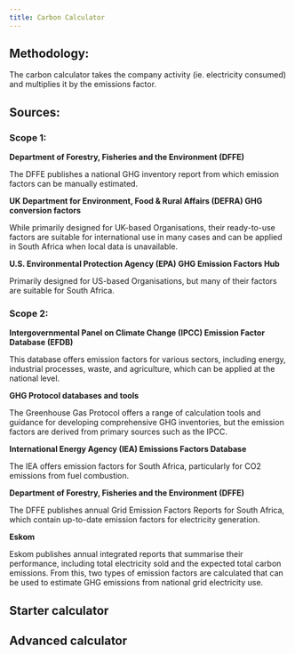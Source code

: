 ```yaml
---
title: Carbon Calculator
---
```


## Methodology:

The carbon calculator takes the company activity (ie. electricity consumed) and multiplies it by the emissions factor.

## Sources:

### Scope 1:

**Department of Forestry, Fisheries and the Environment (DFFE)**

The DFFE publishes a national GHG inventory report from which emission factors can be manually estimated.

**UK Department for Environment, Food & Rural Affairs (DEFRA) GHG conversion factors**

While primarily designed for UK-based Organisations, their ready-to-use factors are suitable for international use in many cases and can be applied in South Africa when local data is unavailable.

**U.S. Environmental Protection Agency (EPA) GHG Emission Factors Hub**

Primarily designed for US-based Organisations, but many of their factors are suitable for South Africa.

### Scope 2:

**Intergovernmental Panel on Climate Change (IPCC) Emission Factor Database (EFDB)**

This database offers emission factors for various sectors, including energy, industrial processes, waste, and agriculture, which can be applied at the national level.

**GHG Protocol databases and tools**

The Greenhouse Gas Protocol offers a range of calculation tools and guidance for developing comprehensive GHG inventories, but the emission factors are derived from primary sources such as the IPCC.

**International Energy Agency (IEA) Emissions Factors Database**

The IEA offers emission factors for South Africa, particularly for CO2 emissions from fuel combustion.

**Department of Forestry, Fisheries and the Environment (DFFE)**

The DFFE publishes annual Grid Emission Factors Reports for South Africa, which contain up-to-date emission factors for electricity generation.

**Eskom**

Eskom publishes annual integrated reports that summarise their performance, including total electricity sold and the expected total carbon emissions. From this, two types of emission factors are calculated that can be used to estimate GHG emissions from national grid electricity use.

## Starter calculator

## Advanced calculator
